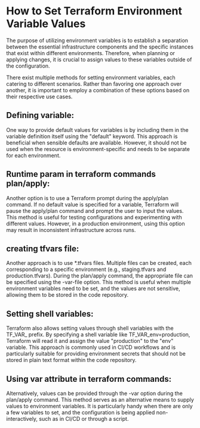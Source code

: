 # How to Set Terraform Environment Variable Values

The purpose of utilizing environment variables is to establish a separation between the essential infrastructure components and the specific instances that exist within different environments. Therefore, when planning or applying changes, it is crucial to assign values to these variables outside of the configuration.

There exist multiple methods for setting environment variables, each catering to different scenarios. Rather than favoring one approach over another, it is important to employ a combination of these options based on their respective use cases.


## Defining variable:
One way to provide default values for variables is by including them in the variable definition itself using the "default" keyword. This approach is beneficial when sensible defaults are available. However, it should not be used when the resource is environment-specific and needs to be separate for each environment.

## Runtime param in terraform commands plan/apply:
Another option is to use a Terraform prompt during the apply/plan command. If no default value is specified for a variable, Terraform will pause the apply/plan command and prompt the user to input the values. This method is useful for testing configurations and experimenting with different values. However, in a production environment, using this option may result in inconsistent infrastructure across runs.

## creating tfvars file:
Another approach is to use *.tfvars files. Multiple files can be created, each corresponding to a specific environment (e.g., staging.tfvars and production.tfvars). During the plan/apply command, the appropriate file can be specified using the -var-file option. This method is useful when multiple environment variables need to be set, and the values are not sensitive, allowing them to be stored in the code repository.

## Setting shell variables:
Terraform also allows setting values through shell variables with the TF_VAR_ prefix. By specifying a shell variable like TF_VAR_env=production, Terraform will read it and assign the value "production" to the "env" variable. This approach is commonly used in CI/CD workflows and is particularly suitable for providing environment secrets that should not be stored in plain text format within the code repository.

## Using var attribute in terraform commands:
Alternatively, values can be provided through the -var option during the plan/apply command. This method serves as an alternative means to supply values to environment variables. It is particularly handy when there are only a few variables to set, and the configuration is being applied non-interactively, such as in CI/CD or through a script.